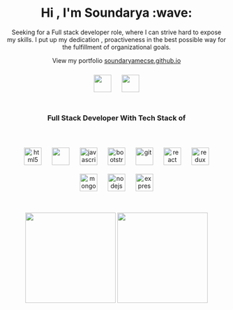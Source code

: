 <h1 align="center">Hi , I'm Soundarya :wave:</h1>
<p align="center">Seeking for a Full stack developer role, where I can strive hard to expose my skills. I put up my dedication , proactiveness in the best possible way for the fulfillment of organizational goals.</p>
<p align="center">View my portfolio <a href="https://soundaryamecse.github.io">soundaryamecse.github.io</a></p>
<p align="center">
<a href="https://twitter.com/SoundaryaM20"><img src="https://seeklogo.com/images/T/twitter-logo-A84FE9258E-seeklogo.com.png" width="40" height="40" style="padding:10px;"/></a>
<a href="https://www.linkedin.com/in/soundarya-m-29b346113"/><img src="https://lh3.googleusercontent.com/proxy/T8k6MJ7J5t8taJBUC6COTS8wO3eKftoflwEXz0yPSVZp8JHGmhY-Q4lwZH1Ny3CXUA_PGJ-svXCiwG1xwAbEQRONqWu8If3xYsmVXaGSqzBtp7J5gTUOHxk4PJCjpb8ErQ" width="40" height="40" style="padding:10px;"/></a>
</p>
<h1></h1>
<h3 align="center">Full Stack Developer With Tech Stack of</h3><br />
<p align="center">
  <img src="https://upload.wikimedia.org/wikipedia/commons/thumb/3/38/HTML5_Badge.svg/600px-HTML5_Badge.svg.png" alt="html5" width="40" height="40" style="padding:10px;"/>
 <img src="https://cdn4.iconfinder.com/data/icons/iconsimple-programming/512/css-512.png" width="40" height="40" style="padding:10px;"/> 
  <img src="https://upload.wikimedia.org/wikipedia/commons/thumb/9/99/Unofficial_JavaScript_logo_2.svg/1024px-Unofficial_JavaScript_logo_2.svg.png" alt="javascript" width="40" height="40" style="padding:10px;"/>
  <img src="https://upload.wikimedia.org/wikipedia/commons/thumb/b/b2/Bootstrap_logo.svg/1024px-Bootstrap_logo.svg.png" alt="bootstrap" width="40" height="40" style="padding:10px;"/> 
  <img src="https://upload.wikimedia.org/wikipedia/commons/thumb/3/3f/Git_icon.svg/1024px-Git_icon.svg.png" alt="git" width="40" height="40" style="padding:10px;"/>
  <img src="https://upload.wikimedia.org/wikipedia/commons/thumb/a/a7/React-icon.svg/1280px-React-icon.svg.png" alt="react" width="40" height="40" style="padding:10px;object-fit:contain"/>
   <img src="https://cdn.worldvectorlogo.com/logos/redux.svg" alt="redux" width="40" height="40" style="padding:10px;"/> 
    <img src="https://img.icons8.com/color/452/mongodb.png" alt="mongodb" width="40" height="40" style="padding:10px;"/> 
     <img src="https://upload.wikimedia.org/wikipedia/commons/thumb/d/d9/Node.js_logo.svg/1280px-Node.js_logo.svg.png" alt="nodejs" width="40" height="40" style="padding:10px;"/> 
  <img src="https://www.pngfind.com/pngs/m/136-1363736_express-js-icon-png-transparent-png.png" alt="express" width="40" height="40" style="padding:10px;"/> 
 </p>
 <h1></h1>
 
  <p align='center'>
  <img src="https://github-readme-stats.vercel.app/api?username=soundaryamecse&theme=dark&show_icons=true&count_private=true" height="207px" /> 
  <img src="https://github-readme-stats.vercel.app/api/top-langs/?username=soundaryamecse&theme=dark" height="207px" />

</P>
    
<!--**soundaryamecse/soundaryamecse** is a ✨ _special_ ✨ repository because its `README.md` (this file) appears on your GitHub profile.
Here are some ideas to get you started:
- 🔭 I’m currently working on ...
- 🌱 I’m currently learning ...
- 👯 I’m looking to collaborate on ...
- 🤔 I’m looking for help with ...
- 💬 Ask me about ...
- 📫 How to reach me: ...
- 😄 Pronouns: ...
- ⚡ Fun fact: ...
-->


